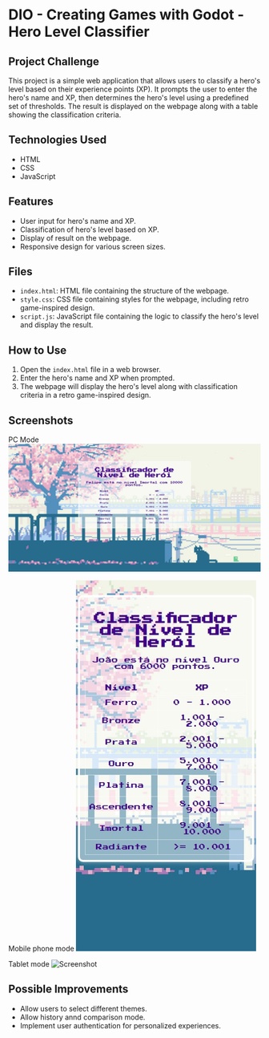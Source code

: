 # DIO - Creating Games with Godot - Hero Level Classifier

## Project Challenge
This project is a simple web application that allows users to classify a hero's level based on their experience points (XP). It prompts the user to enter the hero's name and XP, then determines the hero's level using a predefined set of thresholds. The result is displayed on the webpage along with a table showing the classification criteria.

## Technologies Used
- HTML
- CSS
- JavaScript

## Features
- User input for hero's name and XP.
- Classification of hero's level based on XP.
- Display of result on the webpage.
- Responsive design for various screen sizes.

## Files
- `index.html`: HTML file containing the structure of the webpage.
- `style.css`: CSS file containing styles for the webpage, including retro game-inspired design.
- `script.js`: JavaScript file containing the logic to classify the hero's level and display the result.

## How to Use
1. Open the `index.html` file in a web browser.
2. Enter the hero's name and XP when prompted.
3. The webpage will display the hero's level along with classification criteria in a retro game-inspired design.

## Screenshots
PC Mode
![Screenshot](Screenshot1.jpg)

Mobile phone mode
![Screenshot](Screenshot2.jpg)

Tablet mode
![Screenshot](Screenshot3.jpg)

## Possible Improvements
- Allow users to select different themes.
- Allow history annd comparison mode.
- Implement user authentication for personalized experiences.
